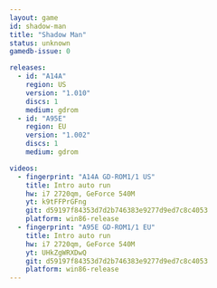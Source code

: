 ```yaml
---
layout: game
id: shadow-man
title: "Shadow Man"
status: unknown
gamedb-issue: 0

releases:
  - id: "A14A"
    region: US
    version: "1.010"
    discs: 1
    medium: gdrom
  - id: "A95E"
    region: EU
    version: "1.002"
    discs: 1
    medium: gdrom

videos:
  - fingerprint: "A14A GD-ROM1/1 US"
    title: Intro auto run
    hw: i7 2720qm, GeForce 540M
    yt: k9tFFPrGFng
    git: d59197f84353d7d2b746383e9277d9ed7c8c4053
    platform: win86-release
  - fingerprint: "A95E GD-ROM1/1 EU"
    title: Intro auto run
    hw: i7 2720qm, GeForce 540M
    yt: UHkZgWRXDwQ
    git: d59197f84353d7d2b746383e9277d9ed7c8c4053
    platform: win86-release
---
```

